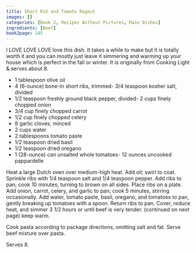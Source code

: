 ```yaml
---
title: Short Rib and Tomato Ragout
images: []
categories: [Book 2, Recipes Without Pictures, Main Dishes]
ingredients: [Beef]
book2page: 145
---
```


I LOVE LOVE LOVE love this dish. It takes a while to make but it is totally worth it and you can mostly just leave it simmering and warming up your house which is perfect in the fall or winter. It is originally from Cooking Light & serves about 8. 

- 1 tablespoon olive oil
- 4 (6-ounce) bone-in short ribs, trimmed- 3/4 teaspoon kosher salt, divided
- 1/2 teaspoon freshly ground black pepper, divided- 2 cups finely chopped onion
- 3/4 cup finely chopped carrot
- 1/2 cup finely chopped celery
- 8 garlic cloves, minced
- 2 cups water
- 2 tablespoons tomato paste
- 1/2 teaspoon dried basil
- 1/2 teaspoon dried oregano
- 1 (28-ounce) can unsalted whole tomatoes- 12 ounces uncooked pappardelle

Heat a large Dutch oven over medium-high heat. Add oil; swirl to coat. Sprinkle ribs with 1/4 teaspoon salt and 1/4 teaspoon pepper. Add ribs to pan; cook 10 minutes, turning to brown on all sides. Place ribs on a plate. Add onion, carrot, celery, and garlic to pan; cook 5 minutes, stirring occasionally. Add water, tomato paste, basil, oregano, and tomatoes to pan, gently breaking up tomatoes with a spoon. Return ribs to pan. Cover, reduce heat, and simmer 3 1/2 hours or until beef is very tender. 
(continued on next page)
keep warm. 

Cook pasta according to package directions, omitting salt and fat. Serve beef mixture over pasta. 

Serves 8.